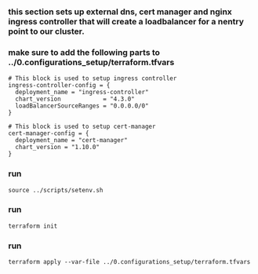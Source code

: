 ### this section sets up external dns, cert manager and nginx ingress controller that will create a loadbalancer for a nentry point to our cluster. 

### make sure to add the following parts to ../0.configurations_setup/terraform.tfvars 

```
# This block is used to setup ingress controller
ingress-controller-config = {
  deployment_name = "ingress-controller"
  chart_version            = "4.3.0"
  loadBalancerSourceRanges = "0.0.0.0/0"
}

# This block is used to setup cert-manager
cert-manager-config = {
  deployment_name = "cert-manager"
  chart_version = "1.10.0"
}

```

### run

```
source ../scripts/setenv.sh 

```

### run 

```
terraform init 
```
### run

``` 
terraform apply --var-file ../0.configurations_setup/terraform.tfvars 
```
